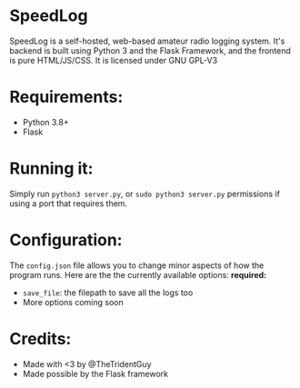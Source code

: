 # SpeedLog
SpeedLog is a self-hosted, web-based amateur radio logging system. 
It's backend is built using Python 3 and the Flask Framework, and 
the frontend is pure HTML/JS/CSS. It is licensed under GNU GPL-V3
# Requirements:
- Python 3.8+
- Flask
# Running it:
Simply run `python3 server.py`, or `sudo python3 server.py` permissions if using a port that requires them.
# Configuration:
The `config.json` file allows you to change minor aspects of how the
program runs. Here are the the currently available options:
**required:**
- `save_file`: the filepath to save all the logs too
- More options coming soon
# Credits:
- Made with <3 by @TheTridentGuy
- Made possible by the Flask framework